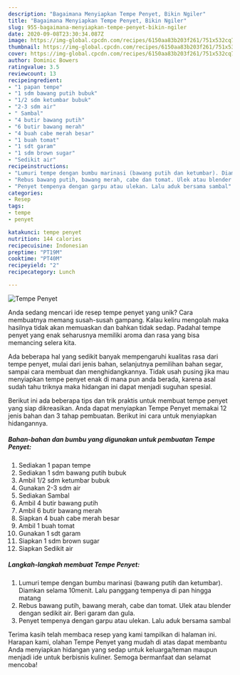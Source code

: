 ```yaml
---
description: "Bagaimana Menyiapkan Tempe Penyet, Bikin Ngiler"
title: "Bagaimana Menyiapkan Tempe Penyet, Bikin Ngiler"
slug: 955-bagaimana-menyiapkan-tempe-penyet-bikin-ngiler
date: 2020-09-08T23:30:34.087Z
image: https://img-global.cpcdn.com/recipes/6150aa83b203f261/751x532cq70/tempe-penyet-foto-resep-utama.jpg
thumbnail: https://img-global.cpcdn.com/recipes/6150aa83b203f261/751x532cq70/tempe-penyet-foto-resep-utama.jpg
cover: https://img-global.cpcdn.com/recipes/6150aa83b203f261/751x532cq70/tempe-penyet-foto-resep-utama.jpg
author: Dominic Bowers
ratingvalue: 3.5
reviewcount: 13
recipeingredient:
- "1 papan tempe"
- "1 sdm bawang putih bubuk"
- "1/2 sdm ketumbar bubuk"
- "2-3 sdm air"
- " Sambal"
- "4 butir bawang putih"
- "6 butir bawang merah"
- "4 buah cabe merah besar"
- "1 buah tomat"
- "1 sdt garam"
- "1 sdm brown sugar"
- "Sedikit air"
recipeinstructions:
- "Lumuri tempe dengan bumbu marinasi (bawang putih dan ketumbar). Diamkan selama 10menit. Lalu panggang tempenya di pan hingga matang"
- "Rebus bawang putih, bawang merah, cabe dan tomat. Ulek atau blender dengan sedikit air. Beri garam dan gula."
- "Penyet tempenya dengan garpu atau ulekan. Lalu aduk bersama sambal"
categories:
- Resep
tags:
- tempe
- penyet

katakunci: tempe penyet 
nutrition: 144 calories
recipecuisine: Indonesian
preptime: "PT19M"
cooktime: "PT40M"
recipeyield: "2"
recipecategory: Lunch

---
```



![Tempe Penyet](https://img-global.cpcdn.com/recipes/6150aa83b203f261/751x532cq70/tempe-penyet-foto-resep-utama.jpg)

Anda sedang mencari ide resep tempe penyet yang unik? Cara membuatnya memang susah-susah gampang. Kalau keliru mengolah maka hasilnya tidak akan memuaskan dan bahkan tidak sedap. Padahal tempe penyet yang enak seharusnya memiliki aroma dan rasa yang bisa memancing selera kita.

Ada beberapa hal yang sedikit banyak mempengaruhi kualitas rasa dari tempe penyet, mulai dari jenis bahan, selanjutnya pemilihan bahan segar, sampai cara membuat dan menghidangkannya. Tidak usah pusing jika mau menyiapkan tempe penyet enak di mana pun anda berada, karena asal sudah tahu triknya maka hidangan ini dapat menjadi suguhan spesial.




Berikut ini ada beberapa tips dan trik praktis untuk membuat tempe penyet yang siap dikreasikan. Anda dapat menyiapkan Tempe Penyet memakai 12 jenis bahan dan 3 tahap pembuatan. Berikut ini cara untuk menyiapkan hidangannya.

<!--inarticleads1-->

##### Bahan-bahan dan bumbu yang digunakan untuk pembuatan Tempe Penyet:

1. Sediakan 1 papan tempe
1. Sediakan 1 sdm bawang putih bubuk
1. Ambil 1/2 sdm ketumbar bubuk
1. Gunakan 2-3 sdm air
1. Sediakan  Sambal
1. Ambil 4 butir bawang putih
1. Ambil 6 butir bawang merah
1. Siapkan 4 buah cabe merah besar
1. Ambil 1 buah tomat
1. Gunakan 1 sdt garam
1. Siapkan 1 sdm brown sugar
1. Siapkan Sedikit air




<!--inarticleads2-->

##### Langkah-langkah membuat Tempe Penyet:

1. Lumuri tempe dengan bumbu marinasi (bawang putih dan ketumbar). Diamkan selama 10menit. Lalu panggang tempenya di pan hingga matang
1. Rebus bawang putih, bawang merah, cabe dan tomat. Ulek atau blender dengan sedikit air. Beri garam dan gula.
1. Penyet tempenya dengan garpu atau ulekan. Lalu aduk bersama sambal




Terima kasih telah membaca resep yang kami tampilkan di halaman ini. Harapan kami, olahan Tempe Penyet yang mudah di atas dapat membantu Anda menyiapkan hidangan yang sedap untuk keluarga/teman maupun menjadi ide untuk berbisnis kuliner. Semoga bermanfaat dan selamat mencoba!
